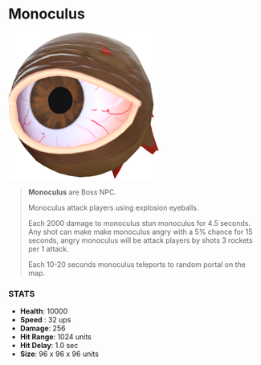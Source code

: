 
# Monoculus

![](../../images/npc/monoculus.png)

> **Monoculus** are Boss NPC.
>
> Monoculus attack players using explosion eyeballs.
>
> Each 2000 damage to monoculus stun monoculus for 4.5 seconds.
> Any shot can make make monoculus angry with a 5% chance for 15 seconds, angry monoculus will be attack players by shots 3 rockets per 1 attack.
>
> Each 10-20 seconds monoculus teleports to random portal on the map.

### STATS

- **Health**: 10000
- **Speed** : 32 ups
- **Damage**: 256
- **Hit Range**: 1024 units
- **Hit Delay**: 1.0 sec
- **Size**: 96 x 96 x 96 units